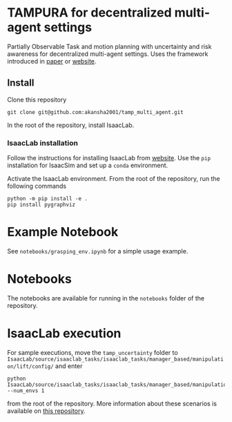 # TAMPURA for decentralized multi-agent settings

Partially Observable Task and motion planning with uncertainty and risk awareness for decentralized multi-agent settings. Uses the framework introduced in [paper](https://arxiv.org/abs/2403.10454) or [website](https://aidan-curtis.github.io/tampura.github.io/).

<!-- ![alt text](figs/tasks.png) -->

## Install

Clone this repository
```
git clone git@github.com:akansha2001/tamp_multi_agent.git
```
In the root of the repository, install IsaacLab. 

### IsaacLab installation

Follow the instructions for installing IsaacLab from [website](https://isaac-sim.github.io/IsaacLab/main/source/setup/installation/index.html). Use the `pip` installation for IsaacSim and set up a `conda` environment.


Activate the IsaacLab environment. From the root of the repository, run the following commands

```
python -m pip install -e .
pip install pygraphviz
```

# Example Notebook

See `notebooks/grasping_env.ipynb` for a simple usage example.

# Notebooks

The notebooks are available for running in the `notebooks` folder of the repository.

# IsaacLab execution

For sample executions, move the `tamp_uncertainty` folder to `IsaacLab/source/isaaclab_tasks/isaaclab_tasks/manager_based/manipulation/lift/config/` and enter

```
python IsaacLab/source/isaaclab_tasks/isaaclab_tasks/manager_based/manipulation/lift/config/tamp_uncertainty/search_object.py --num_envs 1
```

from the root of the repository. More information about these scenarios is available on [this repository](https://github.com/akansha2001/tamp_uncertainty.git).

<!-- The robot environments from the paper are in a separate [tampura_environments](https://github.com/aidan-curtis/tampura_environments) repo -->

